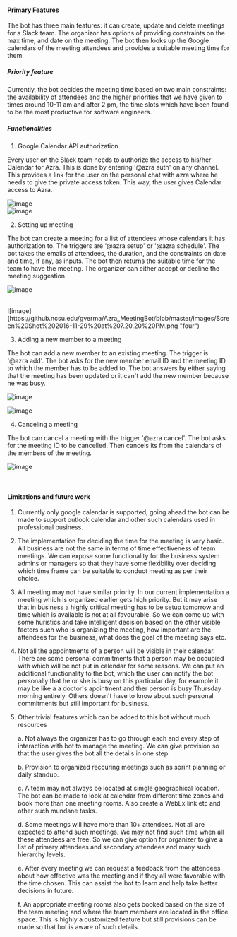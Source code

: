 #### Primary Features

The bot has three main features: it can create, update and delete meetings for a Slack team. The organizor has options of providing constraints on the max time, and date on the meeting. The bot then looks up the Google calendars of the meeting attendees and provides a suitable meeting time for them. 

##### Priority feature

Currently, the bot decides the meeting time based on two main constraints: the availability of attendees and the higher priorities that we have given to times around 10-11 am and after 2 pm, the time slots which have been found to be the most productive for software engineers. 

##### Functionalities

1. Google Calendar API authorization

Every user on the Slack team needs to authorize the access to his/her Calendar for Azra. This is done by entering '@azra auth' on any channel. This provides a link for the user on the personal chat with azra where he needs to give the private access token. This way, the user gives Calendar access to Azra.

![image](https://github.ncsu.edu/gverma/Azra_MeetingBot/blob/master/images/Screen%20Shot%202016-11-29%20at%207.18.51%20PM.png "one")
<br>
![image](https://github.ncsu.edu/gverma/Azra_MeetingBot/blob/master/images/Screen%20Shot%202016-11-29%20at%207.19.12%20PM.png "two")


2. Setting up meeting

The bot can create a meeting for a list of attendees whose calendars it has authorization to. The triggers are '@azra setup' or '@azra schedule'. The bot takes the emails of attendees, the duration, and the constraints on date and time, if any, as inputs. The bot then returns the suitable time for the team to have the meeting. The organizer can either accept or decline the meeting suggestion.

![image](https://github.ncsu.edu/gverma/Azra_MeetingBot/blob/master/images/Screen%20Shot%202016-11-29%20at%207.19.55%20PM.png "three")

<br>
![image](https://github.ncsu.edu/gverma/Azra_MeetingBot/blob/master/images/Screen%20Shot%202016-11-29%20at%207.20.20%20PM.png "four")

3. Adding a new member to a meeting

The bot can add a new member to an existing meeting. The trigger is '@azra add'. The bot asks for the new member email ID and the meeting ID to which the member has to be added to. The bot answers by either saying that the meeting has been updated or it can't add the new member because he was busy.

![image](https://github.ncsu.edu/gverma/Azra_MeetingBot/blob/master/images/add1.png "five")
<br>

![image](https://github.ncsu.edu/gverma/Azra_MeetingBot/blob/master/images/add2.png "six")

4. Canceling a meeting

The bot can cancel a meeting with the trigger '@azra cancel'. The bot asks for the meeting ID to be cancelled. Then cancels its from the calendars of the members of the meeting.

![image](https://github.ncsu.edu/gverma/Azra_MeetingBot/blob/master/images/del1.png "seven")

<br>

#### Limitations and future work

1. Currently only google calendar is supported, going ahead the bot can be made to support outlook calendar and 
other such calendars used in professional business.

2. The implementation for deciding the time for the meeting is very basic. All business are not the same in terms of 
time effectiveness of team meetings. We can expose some functionality for the business system admins or managers so that
they have some flexibility over deciding which time frame can be suitable to conduct meeting as per their choice.

3. All meeting may not have similar priority. In our current implementation a meeting which is organized earlier gets 
high priority. But it may arise that in business a highly critical meeting has to be setup tomorrow and time which is
available is not at all favourable. So we can come up with some huristics and take intelligent decision based on the other
visible factors such who is organizing the meeting, how important are the attendees for the business, what does the 
goal of the meeting says etc.

4. Not all the appointments of a person will be visible in their calendar. There are some personal commitments that a person 
may be occupied with which will be not put in calendar for some reasons. We can put an additional functionality to the bot,
which the user can notify the bot personally that he or she is busy on this particular day, for example it may be like a
a doctor's apointment and ther person is busy Thursday morning entirely. Others doesn't have to know about such
personal commitments but still important for business.


5. Other trivial features which can be added to this bot without much resources
	
	a. Not always the organizer has to go through each and every step of interaction with bot to manage the meeting.
	We can give provision so that the user gives the bot all the details in one step.

	b. Provision to organized reccuring meetings such as sprint planning or daily standup.

	c. A team may not always be located at simgle geographical location. The bot can be made to look at calendar from 
	different time zones and book more than one meeting rooms. Also create a WebEx link etc and other such mundane tasks.

	d. Some meetings will have more than 10+ attendees. Not all are expected to attend such meetings. We may not 
	find such time when all these attendees are free. So we can give option for organizer to give a list of
	primary attendees and secondary attendees and many such hierarchy levels.

	e. After every meeting we can request a feedback from the attendees about how effective was the meeting and 
	if they all were favorable with the time chosen. This can assist the bot to learn and help take better 
	decisions in future.

	f. An appropriate meeting rooms also gets booked based on the size of the team meeting and where the team members are
	located in the office space. This is highly a customized feature but still provisions can be made so that bot is aware
	of such details.


